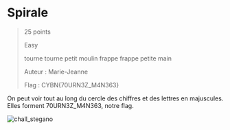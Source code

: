 # Spirale

> 25 points
>
> Easy
> 
> tourne tourne petit moulin frappe frappe petite main
>
> Auteur : Marie-Jeanne
>
> Flag : CYBN{70URN3Z_M4N363}

On peut voir tout au long du cercle des chiffres et des lettres en majuscules. Elles forment 70URN3Z_M4N363, notre flag. 

![chall_stegano](chall_stegano.png)
